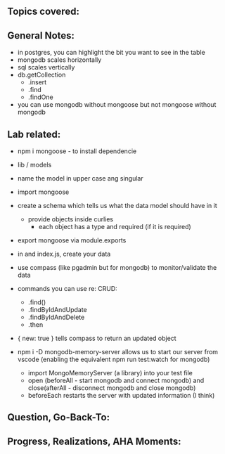 ## Topics covered:

## General Notes:
* in postgres, you can highlight the bit you want to see in the table
* mongodb scales horizontally
* sql scales vertically 
* db.getCollection
    * .insert
    * .find
    * .findOne
* you can use mongodb without mongoose but not mongoose without mongodb

## Lab related:
* npm i mongoose - to install dependencie
* lib / models
* name the model in upper case ang singular 
* import mongoose 
* create a schema which tells us what the data model should have in it 
    * provide objects inside curlies 
        * each object has a type and required (if it is required)
* export mongoose via module.exports 
* in and index.js, create your data
* use compass (like pgadmin but for mongodb) to monitor/validate the data
* commands you can use re: CRUD:
    * .find()
    * .findByIdAndUpdate
    * .findByIdAndDelete
    * .then
* { new: true } tells compass to return an updated object

* npm i -D mongodb-memory-server allows us to start our server from vscode (enabling the equivalent npm run test:watch for mongodb)
    * import MongoMemoryServer (a library) into your test file
    * open (beforeAll - start mongodb and connect mongodb) and close(afterAll - disconnect mongodb and close mongodb)  
    * beforeEach restarts the server with updated information (I think)

## Question, Go-Back-To:

## Progress, Realizations, AHA Moments: